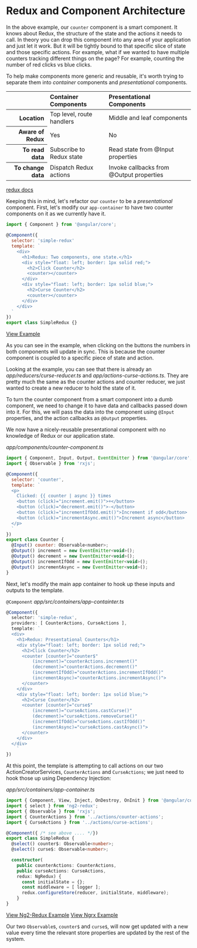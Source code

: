 # Redux and Component Architecture

In the above example, our `counter` component is a smart component.
It knows about Redux, the structure of the state and the actions it needs to call.
In theory you can drop this component into any area of your application and just let it work.
But it will be tightly bound to that specific slice of state and those specific actions.
For example, what if we wanted to have multiple counters tracking different things on the page?
For example, counting the number of red clicks vs blue clicks.

To help make components more generic and reusable, it's worth trying to separate
them into _container_ components and _presentational_ components.

<table>
    <thead>
        <tr>
            <th></th>
            <th scope="col" style="text-align:left">Container Components</th>
            <th scope="col" style="text-align:left">Presentational Components</th>
        </tr>
    </thead>
    <tbody>
        <tr>
          <th scope="row" style="text-align:right">Location</th>
          <td>Top level, route handlers</td>
          <td>Middle and leaf components</td>
        </tr>
        <tr>
          <th scope="row" style="text-align:right">Aware of Redux</th>
          <td>Yes</th>
          <td>No</th>
        </tr>
        <tr>
          <th scope="row" style="text-align:right">To read data</th>
          <td>Subscribe to Redux state</td>
          <td>Read state from @Input properties</td>
        </tr>
        <tr>
          <th scope="row" style="text-align:right">To change data</th>
          <td>Dispatch Redux actions</td>
          <td>Invoke callbacks from @Output properties</td>
        </tr>
    </tbody>
</table>

[redux docs](http://redux.js.org/docs/basics/UsageWithReact.html)

 Keeping this in mind, let's refactor our `counter` to be a _presentational_
 component.  First, let's modify our `app-container` to have two counter
 components on it as we currently have it.

```javascript
import { Component } from '@angular/core';

@Component({
  selector: 'simple-redux'
  template: `
    <div>
      <h1>Redux: Two components, one state.</h1>
      <div style="float: left; border: 1px solid red;">
        <h2>Click Counter</h2>
        <counter></counter>
      </div>
      <div style="float: left; border: 1px solid blue;">
        <h2>Curse Counter</h2>
        <counter></counter>
      </div>
    </div>
  `
})
export class SimpleRedux {}
```
[View Example](https://plnkr.co/edit/fiBeEOMUlzjQxkk6SwGJ?p=preview)

As you can see in the example, when clicking on the buttons the numbers in both components will update in sync.
This is because the counter component is coupled to a specific piece of state and action.

Looking at the example, you can see that there is already an _app/reducers/curse-reducer.ts_ and _app/actions-curse-actions.ts_.
They are pretty much the same as the counter actions and counter reducer,
we just wanted to create a new reducer to hold the state of it.

To turn the counter component from a smart component into a dumb component,
we need to change it to have data and callbacks passed down into it.
For this, we will pass the data into the component using `@Input` properties,
and the action callbacks as `@Output` properties.

We now have a nicely-reusable presentational component with no knowledge of
Redux or our application state.

_app/components/counter-component.ts_
```javascript
import { Component, Input, Output, EventEmitter } from '@angular/core';
import { Observable } from 'rxjs';

@Component({
  selector: 'counter',
  template: `
  <p>
    Clicked: {{ counter | async }} times
    <button (click)="increment.emit()">+</button>
    <button (click)="decrement.emit()">-</button>
    <button (click)="incrementIfOdd.emit()">Increment if odd</button>
    <button (click)="incrementAsync.emit()">Increment async</button>
  </p>
  `
})
export class Counter {
  @Input() counter: Observable<number>;
  @Output() increment = new EventEmitter<void>();
  @Output() decrement = new EventEmitter<void>();
  @Output() incrementIfOdd = new EventEmitter<void>();
  @Output() incrementAsync = new EventEmitter<void>();
}
```

Next, let's modify the main app container to hook up these inputs and outputs
to the template.

`@Component`
_app/src/containers/app-containter.ts_
```typescript
@Component({
  selector: 'simple-redux',
  providers: [ CounterActions, CurseActions ],
  template: `
  <div>
    <h1>Redux: Presentational Counters</h1>
    <div style="float: left; border: 1px solid red;">
      <h2>Click Counter</h2>
      <counter [counter]="counter$"
          (increment)="counterActions.increment()"
          (decrement)="counterActions.decrement()"
          (incrementIfOdd)="counterActions.incrementIfOdd()"
          (incrementAsync)="counterActions.incrementAsync()">
      </counter>
    </div>
    <div style="float: left; border: 1px solid blue;">
      <h2>Curse Counter</h2>
      <counter [counter]="curse$"
          (increment)="curseActions.castCurse()"
          (decrement)="curseActions.removeCurse()"
          (incrementIfOdd)="curseActions.castIfOdd()"
          (incrementAsync)="curseActions.castAsync()">
      </counter>
    </div>
  </div>
	`
})
```

At this point, the template is attempting to call actions on our two
ActionCreatorServices, `CounterActions` and `CurseActions`; we just need to hook
those up using Dependency Injection:

_app/src/containers/app-container.ts_
```typescript
import { Component, View, Inject, OnDestroy, OnInit } from '@angular/core';
import { select } from 'ng2-redux';
import { Observable } from 'rxjs';
import { CounterActions } from '../actions/counter-actions';
import { CurseActions } from '../actions/curse-actions';

@Component({ /* see above .... */})
export class SimpleRedux {
  @select() counter$: Observable<number>;
  @select() curse$: Observable<number>;

  constructor(
    public counterActions: CounterActions,
    public curseActions: CurseActions,
    redux: NgRedux) {
      const initialState = {};
      const middleware = [ logger ];
      redux.configureStore(reducer, initialState, middleware);
    }
}
```
[View Ng2-Redux Example](https://plnkr.co/edit/VIG3V0oqbxWxI5DIOohy?p=preview)
[View Ngrx Example](https://plnkr.co/edit/Sz5ONZrHwDkAylBY6gev?p=preview)

Our two `Observable`s, `counter$` and `curse$`, will now get updated with a new
value every time the relevant store properties are updated by the rest of the
system.
